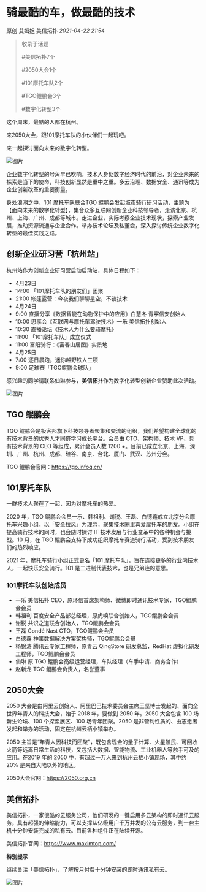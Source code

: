 # 骑最酷的车，做最酷的技术

原创 艾姆姐 美信拓扑 _2021-04-22 21:54_

> 收录于话题
>
> \#美信拓扑7个
>
> \#2050大会1个
>
> \#101摩托车队2个
>
> \#TGO鲲鹏会3个
>
> \#数字化转型3个

这个周末，最酷的人都在杭州。

来2050大会，跟101摩托车队的小伙伴们一起玩吧。

来一起探讨面向未来的数字化转型。

![图片](../.gitbook/assets/articles/autogen-e0b856024955be527f4451b91a9daab6b92610037695845e20749d8a8e31e4a2.webp)

企业数字化转型的号角早已吹响，技术人身处数字经济时代的前沿，对企业未来的探索是当下的使命，科技创新显然是重中之重。多云治理、数据安全、通讯等成为企业创新改革的重要衡量。

身处浪潮之中，101 摩托车队联合TGO 鲲鹏会发起城市骑行研习活动，主题为【面向未来的数字化转型】，集合众多互联网创新企业科技领导者，走访北京、杭州、上海、广州、成都等城市。走进企业，实际考察企业技术现状，探索产业发展，推动资源流通与企业合作。举办技术论坛及私董会，深入探讨传统企业数字化转型的最佳实践之路。

## 创新企业研习营「杭州站」

杭州站作为创新企业研习营启动启动站，具体日程如下：

* 4月23日
* 14:00 「101摩托车队的朋友们」团聚
* 21:00 帐篷露营：今夜我们聊聊星空，不谈技术
* 4月24日
* 9:00 直播分享《数据智能在动物保护中的应用》白慧冬 青寕信安创始人
* 10:00 思享会《互联网与摩托车驾驶技术》一乐 美信拓扑创始人
* 10:30 直播论坛《技术人为什么要骑摩托》
* 11:00 「101摩托车队」成立仪式
* 11:00 富阳骑行：《富春山居图》实景地
* 4月25日
* 7:00 逐日晨跑，迷你越野铁人三项
* 9:00 足球赛「TGO鲲鹏会球队」

感兴趣的同学请联系仙琳参与，**美信拓扑**作为数字化转型创新企业赞助此次活动。

![图片](../.gitbook/assets/articles/autogen-3dc27588c4e55a8f7e93a0ca794b2723247a6d973ece1b07513ca27a19547892.webp)

## TGO 鲲鹏会

TGO 鲲鹏会是极客邦旗下科技领导者聚集和交流的组织，我们希望构建全球化的有技术背景的优秀人才同侪学习成长平台。会员由 CTO、架构师、技术 VP、具有技术背景的 CEO 等组成，累计会员人数 1200 +。目前已成立北京、上海、深圳、广州、杭州、成都、硅谷、南京、台北、厦门、武汉、苏州分会。

TGO 鲲鹏会官网：https://tgo.infoq.cn/

## 101摩托车队

一群技术人聚在了一起，因为对摩托车的热爱。

2020 年，TGO 鲲鹏会会员一乐、韩祖利、谢锐、王磊、白德鑫成立北京分会摩托车兴趣小组，以「安全拉风」为理念，聚集技术圈里喜爱摩托车的朋友。小组在提高骑行技术的同时，也会随时探讨 IT 技术发展与行业变革中的各种机会与挑战。10 月，在 TGO 鲲鹏会支持下成功组织摩托车赛道骑行活动，受到技术朋友们的热烈响应。

2021 年，摩托车骑行小组正式更名「101 摩托车队」，旨在连接更多的行业内技术人，一起快乐安全骑行。101 是二进制代表技术，也是兄弟连的意思。

### **101摩托车队创始成员**

* 一乐 美信拓扑 CEO，原环信首席架构师、微博即时通讯技术专家，TGO鲲鹏会会员
* 韩祖利    百度安全产品部总经理，原虎嗅联合创始人，TGO鲲鹏会会员
* 谢锐    共识之道联合创始人，TGO鲲鹏会会员
* 王磊    Condé Nast CTO，TGO鲲鹏会会员
* 白德鑫    神策数据解决方案架构师，TGO鲲鹏会会员
* 杨锦涛    腾讯云专家工程师，原青云 QingStore 研发总监，RedHat 虚拟化研发工程师，TGO鲲鹏会会员
* 仙琳 原 TGO 鲲鹏会高级运营经理，车队经理（车手申请、商务合作）
* 赵新龙    TGO 鲲鹏会负责人，名誉董事

## 2050大会

2050 大会是由阿里云创始人、阿里巴巴技术委员会主席王坚博士发起的、面向全世界年青人的科技大会，始于 2018 年，要做到 2050 年。2050 大会包含 100 场新生论坛、100 个探索展区、100 场青年团聚。2050 是非营利性质的、由志愿者发起和举办的活动，固定在杭州云栖小镇举办。

2050 主旨是“年青人因科技而团聚”，既包含现金的量子计算、火星殖民、可回收火箭等远离日常生活的科技，又包括大数据、智能物流、工业机器人等触手可及的应用。在2019 年的 2050 中，有超过一万人来到杭州云栖小镇现场，其中约 20% 是来自大陆以外的地区。

2050大会官网：https://2050.org.cn

## 美信拓扑

美信拓扑，一家很酷的云服务公司，他们研发的一键启用多云架构的即时通讯云服务，具有超强的伸缩能力，可以支撑从亿级用户千万并发的公有云服务，到一台主机十分钟安装完成的私有云。目前各种组件正在陆续开源。

美信拓扑官网：https://www.maximtop.com/

**特别提示**

继续关注「美信拓扑」，了解按月付费十分钟安装的即时通讯私有云。

![图片](../.gitbook/assets/articles/autogen-9c1da9e4a9e37fe718184c6ceeb84a3401afabccc3269ff9a5bd7ef8b087462e.webp)
